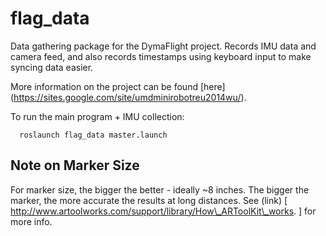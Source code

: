 flag_data
=========
Data gathering package for the DymaFlight project. Records IMU data and camera feed, and also records 
timestamps using keyboard input to make syncing data easier.


More information on the project can be found [here] (https://sites.google.com/site/umdminirobotreu2014wu/).

To run the main program + IMU collection:
```
  roslaunch flag_data master.launch 
```


Note on Marker Size
--------------
For marker size, the bigger the better - ideally ~8 inches. The bigger the marker,
the more accurate the results at long distances. See (link) [ http://www.artoolworks.com/support/library/How\_ARToolKit\_works. ]
for more info.
